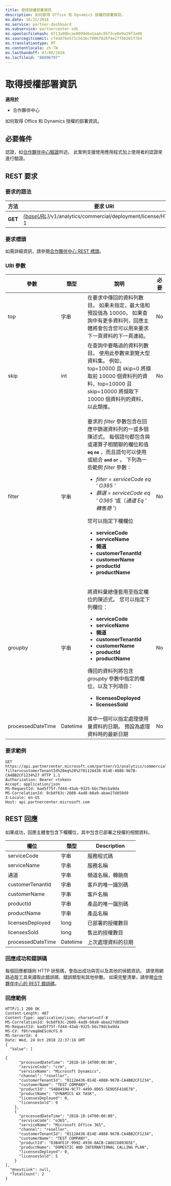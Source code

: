 ```yaml
---
title: 取得授權部署資訊
description: 如何取得 Office 和 Dynamics 授權的部署資訊。
ms.date: 10/25/2018
ms.service: partner-dashboard
ms.subservice: partnercenter-sdk
ms.openlocfilehash: 6f13a90bcae8099d6a1aa6c85f3ce0e9a29f3a90
ms.sourcegitcommit: cfedd76e573c5616cf006f826f4e27f08281f7b4
ms.translationtype: MT
ms.contentlocale: zh-TW
ms.lasthandoff: 07/08/2020
ms.locfileid: "86096797"
---
```

# <a name="get-licenses-deployment-information"></a>取得授權部署資訊

**適用於**

- 合作夥伴中心

如何取得 Office 和 Dynamics 授權的部署資訊。

## <a name="prerequisites"></a>必要條件

認證，如[合作夥伴中心驗證](partner-center-authentication.md)所述。 此案例支援使用應用程式加上使用者的認證來進行驗證。

## <a name="rest-request"></a>REST 要求

### <a name="request-syntax"></a>要求的語法

| 方法  | 要求 URI                                                                                     |
|---------|-------------------------------------------------------------------------------------------------|
| **GET** | [*{baseURL}*](partner-center-rest-urls.md)/v1/analytics/commercial/deployment/license/HTTP/1。1 |

### <a name="request-headers"></a>要求標頭

如需詳細資訊，請參閱[合作夥伴中心 REST 標頭](headers.md)。

### <a name="uri-parameters"></a>URI 參數

| 參數         | 類型     | 說明 | 必要 |
|-------------------|----------|-------------|----------|
| top               | 字串   | 在要求中傳回的資料列數目。 如果未指定，最大值和預設值為 10000。 如果查詢中有更多資料列，回應主體將會包含您可以用來要求下一頁資料的下一頁連結。 | No |
| skip              | int      | 在查詢中要略過的資料列數目。 使用此參數來瀏覽大型資料集。 例如，top=10000 且 skip=0 將擷取前 10000 個資料列的資料，top=10000 且 skip=10000 將擷取下 10000 個資料列的資料，以此類推。 | No |
| filter            | 字串   | <p>要求的 <em>filter</em> 參數包含在回應中篩選資料列的一或多個陳述式。 每個語句都包含與或運算子相關聯的欄位和值 **`eq`** **`ne`** ，而且語句可以使用或結合 **`and`** **`or`** 。 下列為一些範例 <em>filter</em> 參數：</p><ul><li><em>filter = serviceCode eq ' O365 '</em></li><li><em>篩選 = serviceCode eq ' O365 '</em>或（<em>通道 Eq ' 轉售商 '</em>）</li></ul><p>您可以指定下欄欄位</p><ul><li><strong>serviceCode</strong></li><li><strong>serviceName</strong></li><li><strong>頻道</strong></li><li><strong>customerTenantId</strong></li><li><strong>customerName</strong></li><li><strong>productId</strong></li><li><strong>productName</strong></li></ul> | No |
| groupby           | 字串   | <p>將資料彙總僅套用至指定欄位的陳述式。 您可以指定下列欄位：</p><ul><li><strong>serviceCode</strong></li><li><strong>serviceName</strong></li><li><strong>頻道</strong></li><li><strong>customerTenantId</strong></li><li><strong>customerName</strong></li><li><strong>productId</strong></li><li><strong>productName</strong></li></ul><p>傳回的資料列將包含 <em>groupby</em> 參數中指定的欄位，以及下列項目：</p><ul><li><strong>licensesDeployed</strong></li><li><strong>licensesSold</strong></li></ul> | No |
| processedDateTime | Datetime | 其中一個可以指定處理使用量資料的日期。 預設為處理資料時的最新日期 | No |

### <a name="request-example"></a>要求範例

```http
GET https://api.partnercenter.microsoft.com/partner/v1/analytics/commercial/deployment/license?filter=customerTenantId%20eq%20%270112A436-B14E-4888-967B-CA4BB2CF1234%27 HTTP 1.1
Authorization: Bearer <token>
Accept: application/json
MS-RequestId: bad5f75f-fd44-43ab-9325-bbc79dcba9da
MS-CorrelationId: 9cbdf63c-2608-4ad8-b0a9-abae27d859d9
X-Locale: en-US
Host: api.partnercenter.microsoft.com
```

## <a name="rest-response"></a>REST 回應

如果成功，回應主體會包含下欄欄位，其中包含已部署之授權的相關資料。

| 欄位             | 類型     | Description                           |
|-------------------|----------|---------------------------------------|
| serviceCode       | 字串   | 服務程式碼                          |
| serviceName       | 字串   | 服務名稱                          |
| 通道           | 字串   | 頻道名稱，轉銷商                |
| customerTenantId  | 字串   | 客戶的唯一識別碼    |
| customerName      | 字串   | 客戶名稱                         |
| productId         | 字串   | 產品的唯一識別碼     |
| productName       | 字串   | 產品名稱                          |
| licensesDeployed  | long     | 已部署的授權數目           |
| licensesSold      | long     | 售出的授權數目               |
| processedDateTime | Datetime | 上次處理資料的日期 |

### <a name="response-success-and-error-codes"></a>回應成功和錯誤碼

每個回應都隨附 HTTP 狀態碼，會指出成功與否以及其他的偵錯資訊。 請使用網路追蹤工具來讀取此錯誤碼、錯誤類型和其他參數。 如需完整清單，請參閱[合作夥伴中心的 REST 錯誤碼](error-codes.md)。

### <a name="response-example"></a>回應範例

```http
HTTP/1.1 200 OK
Content-Length: 487
Content-Type: application/json; charset=utf-8
MS-CorrelationId: 9cbdf63c-2608-4ad8-b0a9-abae27d859d9
MS-RequestId: bad5f75f-fd44-43ab-9325-bbc79dcba9da
MS-CV: f0trvmq8mEScHcFS.0
MS-ServerId: 4
Date: Wed, 24 Oct 2018 22:37:18 GMT
{
  "Value": [

{
      "processedDateTime": "2018-10-14T00:00:00",
      "serviceCode": "crm",
      "serviceName": "Microsoft Dynamics",
      "channel": "reseller",
      "customerTenantId": "0112A436-B14E-4888-967B-CA4BB2CF1234",
      "customerName": "TEST COMPANY",
      "productId": "54B84594-9C77-4499-8D65-5E0D5F410E78",
      "productName": "DYNAMICS AX TASK",
      "licensesDeployed": 0,
      "licensesSold": 9
    },
    {
      "processedDateTime": "2018-10-14T00:00:00",
      "serviceCode": "o365",
      "serviceName": "Microsoft Office 365",
      "channel": "reseller",
      "customerTenantId": "0112A436-B14E-4888-967B-CA4BB2CF1234",
      "customerName": "TEST COMPANY",
      "productId": "D3B4FE1F-9992-4930-8ACB-CA6EC609365E",
      "productName": "DOMESTIC AND INTERNATIONAL CALLING PLAN",
      "licensesDeployed": 0,
      "licensesSold": 5
    }
],
  "@nextLink": null,
  "TotalCount": 2
}
```
